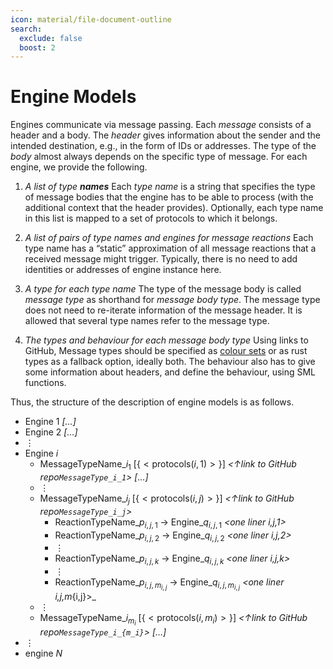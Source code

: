 ```yaml
---
icon: material/file-document-outline
search:
  exclude: false
  boost: 2
---
```


# Engine Models

Engines communicate via message passing.
Each _message_ consists of a header and a body.
The _header_ gives information about the sender and the intended destination,
e.g., in the form of IDs or addresses.
The type of the _body_ almost always depends on the specific type of message.
For each engine,
we provide the following.

1. _A list of type **names**_
   Each _type name_ is a string that specifies
   the type of message bodies that the engine has to be able to process
   (with the additional context that the header provides). <!--
   Type names are also used for naming the places in the Petri net model.
   -->
   Optionally,
   each type name in this list is mapped to a set of protocols to which it belongs.
2. _A list of pairs of type names and engines for message reactions_
   Each type name has a “static” approximation of all message reactions
   that a received message might trigger.
   Typically, there is no need to add identities or addresses of engine instance here.
3. _A type for each type name_
   The type of the message body is called _message type_ as shorthand for _message body type_.
   The message type does not need to re-iterate information of the message header.
   It is allowed that several type names refer to the message type.

4. _The types and behaviour for each message body type_
   Using links to GitHub,
   Message types should be specified as
   [colour sets](https://cpntools.org/2018/01/12/color-sets/)
   or as rust types as a fallback option,
   ideally both.
   The behaviour also has to give some information about headers,
   and define the behaviour,
   using SML functions.

   <!--
   If possible,
   we describe the behaviour in terms of messages previously received.
   This could be achieved by sending auxiliary messages to “self” (bypassing the network),
   effectively calling “self” with a new message.

   The behaviour should be specified as
   [SML functions](https://cpntools.org/2018/01/09/functions-declarations-and-control-structures/)
   for [code segments](https://cpntools.org/2018/01/09/code-segments/)
   combined with [guards](https://cpntools.org/2018/01/09/guards/) that state pre-conditions
   in the sense of [Hoare triples](https://en.wikipedia.org/wiki/Hoare_logic#Hoare_triple),
   in particular to allow for several instances of the same engine.
   -->

Thus, the structure of the description of engine models is as follows.

- Engine 1
  _[…]_
- Engine 2
  _[…]_
- ⋮
- Engine $i$
  - MessageTypeName_$i_1$ [$\scriptscriptstyle\{<\mathrm{protocols}(i,1)>\}$]
    _<↑link to GitHub repo`MessageType_i_1`>_
    _[…]_
  - ⋮
  - MessageTypeName_$i_j$ [$\scriptscriptstyle\{<\mathrm{protocols}(i,j)>\}$]
    _<↑link to GitHub repo`MessageType_i_j`>_
    - ReactionTypeName_$p_{i,j,1}$ → Engine_$q_{i,j,1}$
      _<one liner i,j,1>_
    - ReactionTypeName_$p_{i,j,2}$ → Engine_$q_{i,j,2}$
      _<one liner i,j,2>_
    - ⋮
    - ReactionTypeName_$p_{i,j,k}$ → Engine_$q_{i,j,k}$
      _<one liner i,j,k>_
    - ⋮
    - ReactionTypeName_$p_{i,j,m_{i,j}}$ → Engine_$q_{i,j,m_{i,j}}$
      _<one liner i,j,m_{i,j}>_
  - ⋮
  - MessageTypeName_$i_{m_i}$ [$\scriptscriptstyle\{<\mathrm{protocols}(i,m_i)>\}$]
    _<↑link to GitHub repo`MessageType_i_{m_i}`>_
    _[…]_
- ⋮
- engine $N$
